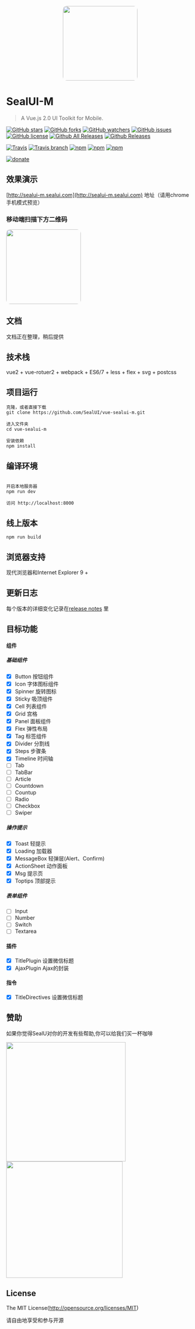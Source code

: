 <p align="center">
  <img src="https://ui.nmtree.com/20392063.jpeg" width="200" style="border-radius:10px;">
</p>

# SealUI-M
> A Vue.js 2.0 UI Toolkit for Mobile.


[![GitHub stars](https://img.shields.io/github/stars/SealUI/vue-sealui-m.svg)](https://github.com/SealUI/vue-sealui-m/stargazers)
[![GitHub forks](https://img.shields.io/github/forks/SealUI/vue-sealui-m.svg)](https://github.com/SealUI/vue-sealui-m/network)
[![GitHub watchers](https://img.shields.io/github/watchers/SealUI/vue-sealui-m.svg)](https://github.com/SealUI/vue-sealui-m)
[![GitHub issues](https://img.shields.io/github/issues/SealUI/vue-sealui-m.svg)](https://github.com/SealUI/vue-sealui-m/issues)
[![GitHub license](https://img.shields.io/badge/license-MIT-blue.svg)](https://raw.githubusercontent.com/SealUI/vue-sealui-m/master/LICENSE)
[![Github All Releases](https://img.shields.io/github/downloads/SealUI/vue-sealui-m/total.svg)](https://github.com/SealUI/vue-sealui-m)
[![Github Releases](https://img.shields.io/github/downloads/SealUI/vue-sealui-m/latest/total.svg)](https://github.com/SealUI/vue-sealui-m)

[![Travis](https://img.shields.io/travis/sealui/vue-sealui-m.svg)]()
[![Travis branch](https://img.shields.io/travis/SealUI/vue-sealui-m/master.svg)]()
[![npm](https://img.shields.io/npm/l/vue-sealui-m.svg)]()
[![npm](https://img.shields.io/npm/dt/vue-sealui-m.svg)]()
[![npm](https://img.shields.io/npm/dm/vue-sealui-m.svg)]()

[![donate](https://img.shields.io/badge/$-donate-ff69b4.svg?maxAge=2592000)](https://github.com/SealUI/donate)

## 效果演示

[http://sealui-m.sealui.com](http://sealui-m.sealui.com) 地址（请用chrome手机模式预览）

### 移动端扫描下方二维码

<p align="left">
  <img src="https://ui.nmtree.com/sealui-qr.png?size=300" width="200" style="border-radius:10px;">
</p>

## 文档
文档正在整理，稍后提供

## 技术栈
vue2 + vue-rotuer2 + webpack + ES6/7 + less + flex + svg + postcss

## 项目运行
```
克隆，或者直接下载
git clone https://github.com/SealUI/vue-sealui-m.git

进入文件夹
cd vue-sealui-m

安装依赖
npm install
```

## 编译环境
```

开启本地服务器
npm run dev

访问 http://localhost:8000
```

## 线上版本
```
npm run build
```

## 浏览器支持
现代浏览器和Internet Explorer 9 +

## 更新日志

每个版本的详细变化记录在[release notes](https://github.com/SealUI/vue-sealui-m/releases) 里

## 目标功能

#### 组件
##### 基础组件
- [x] Button   按钮组件
- [x] Icon     字体图标组件
- [x] Spinner  旋转图标
- [x] Sticky   吸顶组件
- [x] Cell     列表组件
- [x] Grid     宫格
- [x] Panel    面板组件
- [x] Flex     弹性布局
- [x] Tag      标签组件
- [x] Divider  分割线
- [x] Steps    步骤条
- [x] Timeline 时间轴
- [ ] Tab
- [ ] TabBar
- [ ] Article
- [ ] Countdown
- [ ] Countup
- [ ] Radio
- [ ] Checkbox
- [ ] Swiper

##### 操作提示
- [x] Toast       轻提示
- [x] Loading     加载器
- [x] MessageBox  轻弹层(Alert、Confirm)
- [x] ActionSheet 动作面板
- [x] Msg         提示页
- [x] Toptips     顶部提示

##### 表单组件
- [ ] Input
- [ ] Number
- [ ] Switch
- [ ] Textarea

#### 插件
- [x] TitlePlugin 设置微信标题
- [x] AjaxPlugin Ajax的封装

#### 指令
- [x] TitleDirectives 设置微信标题

## 赞助

如果你觉得SealU对你的开发有些帮助,你可以给我们买一杯咖啡
<p align="left">
  <img src="https://ui.nmtree.com/wepay.jpeg?v=1" width="320">
  <img src="https://ui.nmtree.com/alipay.jpeg?v=1" width="312">
</p>

## License

The MIT License(http://opensource.org/licenses/MIT)

请自由地享受和参与开源




